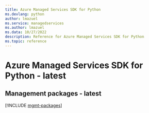 ```yaml
---
title: Azure Managed Services SDK for Python
ms.devlang: python
author: lmazuel
ms.service: managedservices
ms.author: lmazuel
ms.data: 10/27/2022
description: Reference for Azure Managed Services SDK for Python
ms.topic: reference
---
```

# Azure Managed Services SDK for Python - latest

## Management packages - latest
[!INCLUDE [mgmt-packages](managed-services-mgmt-index.md)]